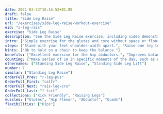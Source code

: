 ```yaml
---
date: 2021-03-23T10:16:52+01:00
draft: false
title: "Side Leg Raise"
url: "/exercises/side-leg-raise-workout-exercise"
eid: "s-leg-rais"
exercise: "Side Leg Raise"
description: "See the Side Leg Raise exercise, including video demonstration, instructions on how-to perform, benefits, activated body parts and related exercises."
intro: ["Simple exercise for the glutes and core without space or floor requisites."]
steps: ["Stand with your feet shoulder-width apart.", "Raise one leg to the side, waist high, while inhaling.", "Hold the top position for one or two seconds.", "Bring the leg down slowly, exhaling.", "This is one rep."]
hints: ["Ok to hold on a chair to keep the balance."]
benefits: ["Excellent exercise for the hip abductors.", "Improves balance."]
counting: ["Make series of 10 in specific moments of the day, such as when preparing to cook or turning the TV on.", "Define a 'legs weekend' with a goal which is a high number."]
othernames: ["Standing Side Leg Raise", "Standing Side Leg Lift"]
number: 7
similar: ["Standing Leg Raise"]
OrderFull_Prev: "r-leg-pus"
OrderFull_First: "calfr"
OrderFull_Next: "rais-leg-cru"
OrderFull_Last: "f-lsit"
collections: ["Kick Friendly", "Raising Legs"]
muscles: ["Glutes", "Hip Flexor", "Abductor", "Quads"]
flexibilities: ["Hips"]
---
```

